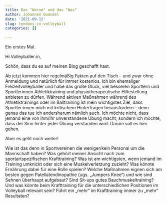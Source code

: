 ```yaml
---
title: Das "Warum" und das "Was"
author: Johannes Quandel
date: '2021-09-12'
slug: tendons-in-volleyball
categories: []

---
```


Ein erstes Mal.

Hi Volleyballer:in,

Schön, dass du es auf meinen Blog geschafft hast. 

Ab jetzt kommen hier regelmäßig Fakten auf den Tisch – und zwar ohne Anmeldung und natürlich für immer kostenlos. 
Ich bin ehemaliger Freizeitvolleyballer und habe das große Glück, viel besseren Sportlern und Sportlerinnen Athletiktraining und physiotherapeutische Hilfestellung anbieten zu dürfen. Während aktiven Maßnahmen während des Athletiktrainings oder im Balltraining ist mein wichtigstes Ziel, dass Sportler:innen mich mit kritischem Hinterfragen herausfordern – denn genau das tue ich andersherum nämlich auch. Ich möchte nicht, dass jemand eine von ihm/ihr unverstandene Übung macht, sondern ich möchte, dass der Sinn hinter jeder Übung verstanden wird. Darum soll es hier gehen.

Aber es geht noch weiter!

Wie ist das denn in Sportvereinen die weniger/kein Personal um die Mannschaft haben? Was gehört meiner Ansicht nach zum sportartspezifischen Krafttraining? Was ist am wichtigsten, wenn jemand im Training umknickt oder sich eine Muskelverletzung zuzieht? Was könnte Ernährung dabei für eine Rolle spielen? Welche Maßnahmen eignen sich am besten gegen Patellatendinopathie (ugs. „Jumpers Knee“) und wie sind Sehnen überhaupt aufgebaut? Sind Sit-ups gutes Bauchmuskeltraining? Und was könnte beim Krafttraining für die unterschiedlichen Positionen im Volleyball relevant sein? Führt ein „mehr“ im Krafttraining immer zu „mehr“ Resultaten?
